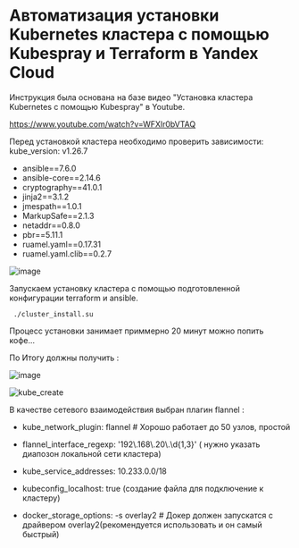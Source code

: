 # Автоматизация установки Kubernetes кластера с помощью Kubespray и Terraform в Yandex Cloud

Инструкция была основана на базе видео "Установка кластера Kubernetes с помощью Kubespray" в Youtube. 

https://www.youtube.com/watch?v=WFXlr0bVTAQ

Перед установкой кластера необходимо проверить зависимости: kube_version: v1.26.7

- ansible==7.6.0
- ansible-core==2.14.6
- cryptography==41.0.1
- jinja2==3.1.2
- jmespath==1.0.1
- MarkupSafe==2.1.3
- netaddr==0.8.0
- pbr==5.11.1
- ruamel.yaml==0.17.31
- ruamel.yaml.clib==0.2.7

![image](https://github.com/usmanofff/kubespray_setup/assets/74288450/97deceeb-eaae-4dd9-a458-1081e49713e3)

Запускаем установку кластера с помощью подготовленной конфигурации terraform и ansible.

``` ./cluster_install.su```

Процесс установки занимает приммерно 20 минут можно попить кофе...

По Итогу должны получить :

![image](https://github.com/usmanofff/kubespray_setup/assets/74288450/64020284-a8fd-4392-854a-9bc75ba1bbdc)


![kube_create](https://github.com/usmanofff/kubespray_setup/assets/74288450/1a35cba6-b97b-41e3-a54f-e5bde488d159)

В качестве сетевого взаимодействия выбран плагин flannel :

- kube_network_plugin: flannel # Хорошо работает до 50 узлов, простой

- flannel_interface_regexp: '192\\.168\\.20\\.\\d{1,3}' ( нужно указать диапозон локальной сети кластера)

- kube_service_addresses: 10.233.0.0/18

- kubeconfig_localhost: true (создание файла для подключение к кластеру)

- docker_storage_options: -s overlay2 # Докер должен запускатся с драйвером overlay2(рекомендуется использовать и он самый быстрый)














